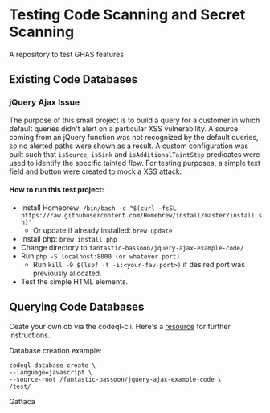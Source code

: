 # Testing Code Scanning and Secret Scanning
A repository to test GHAS features

## Existing Code Databases
### jQuery Ajax Issue
The purpose of this small project is to build a query for a customer in which default queries didn't alert on a particular XSS vulnerability. A source coming from an jQuery function was not recognized by the default queries, so no alerted paths were shown as a result. A custom configuration was built such that `isSource`, `isSink` and `isAdditionalTaintStep` predicates were used to identify the specific tainted flow. For testing purposes, a simple text field and button were created to mock a XSS attack.

#### How to run this test project:
 - Install Homebrew: `/bin/bash -c "$(curl -fsSL https://raw.githubusercontent.com/Homebrew/install/master/install.sh)"`
   - Or update if already installed: `brew update`
 - Install php: `brew install php`
- Change directory to `fantastic-bassoon/jquery-ajax-example-code/`
- Run `php -S localhost:8000 (or whatever port)`
  - Run `kill -9 $(lsof -t -i:<your-fav-port>)` if desired port was previously allocated. 
- Test the simple HTML elements.

## Querying Code Databases
Ceate your own db via the codeql-cli. Here's a [resource](https://github.com/github/vscode-codeql-starter/) for further instructions.

Database creation example:
```
codeql database create \
--language=javascript \
--source-root /fantastic-bassoon/jquery-ajax-example-code \
/test/
```


Gattaca

